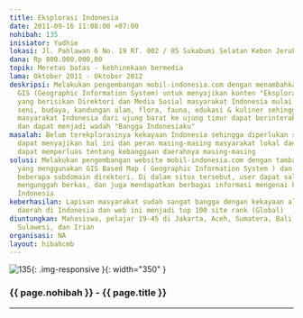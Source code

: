 ```yaml
---
title: Eksplorasi Indonesia
date: 2011-09-16 11:08:00 +07:00
nohibah: 135
inisiator: Yudhie
lokasi: Jl. Pahlawan 6 No. 19 RT. 002 / 05 Sukabumi Selatan Kebon Jeruk Jakarta Barat
dana: Rp 800.000.000,00
topik: Meretas batas - kebhinekaan bermedia
lama: Oktober 2011 - Oktober 2012
deskripsi: Melakukan pengembangan mobil-indonesia.com dengan menambahkan konsep berbasis
  GIS (Geographic Information System) untuk menyajikan konten "Eksplorasi Indonesia"
  yang berisikan Direktori dan Media Sosial masyarakat Indonesia mulai dari wisata,
  seni, budaya, kandungan alam, flora, fauna, edukasi & kuliner sehingga seluruh lapisan
  masyarakat Indonesia dari ujung barat ke ujung timur dapat berinteraksi secara realtime
  dan dapat menjadi wadah "Bangga Indonesiaku"
masalah: Belum terekplorasinya kekayaan Indonesia sehingga diperlukan satu media yang
  dapat menyajikan hal ini dan peran masing-masing masyarakat lokal daerah tersebut
  dapat memperluas tentang kebanggaan daerahnya masing-masing
solusi: Melakukan pengembangan website mobil-indonesia.com dengan tambahan eksplorasi.mobil-indonesia.com
  yang menggunakan GIS Based Map ( Geographic Information System ) dan juga menambahkan
  beberapa subdomain direktori. Di dalam situs tersebut, user dapat saling berinteraksi,
  mengunggah berkas, dan juga mendapatkan berbagai informasi mengenai kekayaan budaya
  Indonesia
keberhasilan: Lapisan masyarakat sudah sangat bangga dengan kekayaan alam masing-masing
  daerah di Indonesia dan web ini menjadi top 100 site rank (Global)
diuntungkan: Mahasiswa, pelajar 19-45 di Jakarta, Aceh, Sumatera, Bali, NTB, Kalimantan,
  Sulawesi, dan Irian
organisasi: NA
layout: hibahcmb
---
```


![135](/static/img/hibahcmb/135.png){: .img-responsive }{: width="350" }

### {{ page.nohibah }} - {{ page.title }}

---
